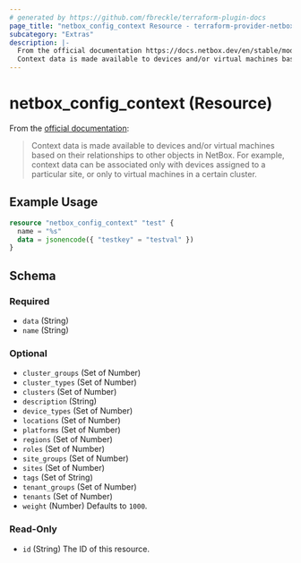 ```yaml
---
# generated by https://github.com/fbreckle/terraform-plugin-docs
page_title: "netbox_config_context Resource - terraform-provider-netbox"
subcategory: "Extras"
description: |-
  From the official documentation https://docs.netbox.dev/en/stable/models/extras/configcontext/:
  Context data is made available to devices and/or virtual machines based on their relationships to other objects in NetBox. For example, context data can be associated only with devices assigned to a particular site, or only to virtual machines in a certain cluster.
---
```


# netbox_config_context (Resource)

From the [official documentation](https://docs.netbox.dev/en/stable/models/extras/configcontext/):

> Context data is made available to devices and/or virtual machines based on their relationships to other objects in NetBox. For example, context data can be associated only with devices assigned to a particular site, or only to virtual machines in a certain cluster.

## Example Usage

```terraform
resource "netbox_config_context" "test" {
  name = "%s"
  data = jsonencode({ "testkey" = "testval" })
}
```

<!-- schema generated by tfplugindocs -->
## Schema

### Required

- `data` (String)
- `name` (String)

### Optional

- `cluster_groups` (Set of Number)
- `cluster_types` (Set of Number)
- `clusters` (Set of Number)
- `description` (String)
- `device_types` (Set of Number)
- `locations` (Set of Number)
- `platforms` (Set of Number)
- `regions` (Set of Number)
- `roles` (Set of Number)
- `site_groups` (Set of Number)
- `sites` (Set of Number)
- `tags` (Set of String)
- `tenant_groups` (Set of Number)
- `tenants` (Set of Number)
- `weight` (Number) Defaults to `1000`.

### Read-Only

- `id` (String) The ID of this resource.



